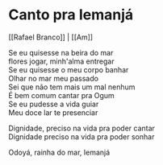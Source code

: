 # Canto pra Iemanjá
[[Rafael Branco]] | [[Am]]  

Se eu quisesse na beira do mar  
flores jogar, minh'alma entregar  
Se eu quisesse o meu corpo banhar  
Olhar no mar meu passado  
Sei que não tem mais um mal nenhum  
É bem comum cantar pra Ogum  
Se eu pudesse a vida guiar  
Meu doce lar te presenciar  

Dignidade, preciso na vida pra poder cantar  
Dignidade preciso na vida pra poder sonhar  

Odoyá, rainha do mar, Iemanjá